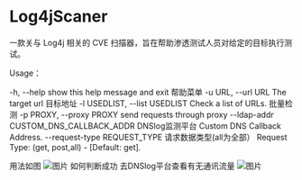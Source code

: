 # Log4jScaner
一款关与 Log4j 相关的 CVE 扫描器，旨在帮助渗透测试人员对给定的目标执行测试。 

Usage：

  -h, --help            show this help message and exit 帮助菜单
  -u URL, --url URL     The target url                  目标地址
  -l USEDLIST, --list USEDLIST
                        Check a list of URLs.           批量检测
  -p PROXY, --proxy PROXY
                        send requests through proxy
  --ldap-addr CUSTOM_DNS_CALLBACK_ADDR                  DNSlog监测平台
                        Custom DNS Callback Address.
  --request-type REQUEST_TYPE                           请求数据类型(all为全部）
                        Request Type: (get, post,all) - [Default: get].
                        
用法如图
![图片](https://user-images.githubusercontent.com/83112602/182009189-a46209d3-11bb-41c4-9e9c-6fea1204082f.png)
如何判断成功
去DNSlog平台查看有无通讯流量
![图片](https://user-images.githubusercontent.com/83112602/182009221-6f17227a-aa08-4c55-bd73-0b3a53bd26d1.png)
